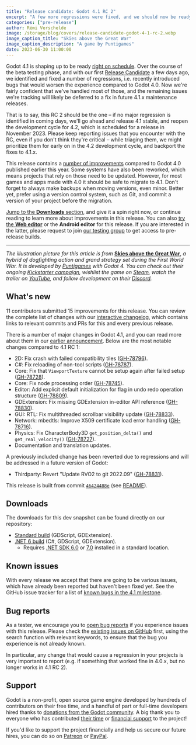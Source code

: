 ```yaml
---
title: "Release candidate: Godot 4.1 RC 2"
excerpt: "A few more regressions were fixed, and we should now be ready for the Godot 4.1 release. Help us confirm that by testing RC 2!"
categories: ["pre-release"]
author: Rémi Verschelde
image: /storage/blog/covers/release-candidate-godot-4-1-rc-2.webp
image_caption_title: "Skies above the Great War"
image_caption_description: "A game by Puntigames"
date: 2023-06-30 11:00:00
---
```


Godot 4.1 is shaping up to be ready [right on schedule](/article/release-management-4-1). Over the course of the beta testing phase, and with our first [Release Candidate](https://en.wikipedia.org/wiki/Software_release_life_cycle#Release_candidate) a few days ago, we identified and fixed a number of regressions, i.e. recently introduced bugs that would worsen the experience compared to Godot 4.0. Now we're fairly confident that we've handled most of those, and the remaining issues we're tracking will likely be deferred to a fix in future 4.1.x maintenance releases.

That is to say, this RC 2 should be the one – if no major regression is identified in coming days, we'll go ahead and release 4.1 stable, and reopen the development cycle for 4.2, which is scheduled for a release in November 2023. Please keep reporting issues that you encounter with the RC, even if you don't think they're critical – while triaging them, we might prioritize them for early on in the 4.2 development cycle, and backport the fixes to 4.1.x.

This release contains a [number of improvements](/article/dev-snapshot-godot-4-1-beta-1/#highlights) compared to Godot 4.0 published earlier this year. Some systems have also been reworked, which means projects that rely on those need to be updated. However, for most games and apps made with 4.0 it should be safe to migrate to 4.1. Don't forget to always make backups when moving versions, even minor. Better yet, prefer using a version control system, such as Git, and commit a version of your project before the migration.

[Jump to the **Downloads** section](#downloads), and give it a spin right now, or continue reading to learn more about improvements in this release. You can also [try the **Web editor**](https://editor.godotengine.org/releases/4.1.rc2/) or the **Android editor** for this release. If you are interested in the latter, please request to join [our testing group](https://groups.google.com/g/godot-testers) to get access to pre-release builds.

-----

*The illustration picture for this article is from* [**Skies above the Great War**](https://store.steampowered.com/app/2320040/Skies_above_the_Great_War/), *a hybrid of dogfighting action and grand strategy set during the First World War. It is developed by [Puntigames](https://puntigames.com/) with Godot 4. You can check out their ongoing [Kickstarter campaign](https://www.kickstarter.com/projects/puntigames/skies-above-the-great-war), wishlist the game on [Steam](https://store.steampowered.com/app/2320040/Skies_above_the_Great_War/), watch the trailer on [YouTube](https://www.youtube.com/watch?v=ZhOvWHoZs3U), and follow development on their [Discord](https://discord.com/invite/yf9nc4bwse).*

## What's new

11 contributors submitted 15 improvements for this release. You can review the complete list of changes with our [interactive changelog](https://godotengine.github.io/godot-interactive-changelog/#4.1-rc2), which contains links to relevant commits and PRs for this and every previous release.

There is a number of major changes in Godot 4.1, and you can read more about them in our [earlier announcement](/article/dev-snapshot-godot-4-1-beta-1/). Below are the most notable changes compared to 4.1 RC 1:

- 2D: Fix crash with failed compatibility tiles ([GH-78796](https://github.com/godotengine/godot/pull/78796)).
- C#: Fix reloading of non-tool scripts ([GH-78787](https://github.com/godotengine/godot/pull/78787)).
- Core: Fix that `ViewportTexture` cannot be setup again after failed setup ([GH-78728](https://github.com/godotengine/godot/pull/78728)).
- Core: Fix node processing order ([GH-78745](https://github.com/godotengine/godot/pull/78745)).
- Editor: Add explicit default initialization for flag in undo redo operation structure ([GH-78809](https://github.com/godotengine/godot/pull/78809)).
- GDExtension: Fix missing GDExtension in-editor API reference ([GH-78830](https://github.com/godotengine/godot/pull/78830)).
- GUI: RTL: Fix multithreaded scrollbar visibility update ([GH-78833](https://github.com/godotengine/godot/pull/78833)).
- Network: mbedtls: Improve X509 certificate load error handling ([GH-78716](https://github.com/godotengine/godot/pull/78716)).
- Physics: Fix CharacterBody3D `get_position_delta()` and `get_real_velocity()` ([GH-78727](https://github.com/godotengine/godot/pull/78727)).
- Documentation and translation updates.

A previously included change has been reverted due to regressions and will be addressed in a future version of Godot:

- Thirdparty: Revert "Update RVO2 to git 2022.09" ([GH-78831](https://github.com/godotengine/godot/pull/78831)).

This release is built from commit [`46424488e`](https://github.com/godotengine/godot/commit/46424488edc341b65467ee7fd3ac423e4d49ad34) (see [README](https://downloads.tuxfamily.org/godotengine/4.1/rc2/README.txt)).

## Downloads

The downloads for this dev snapshot can be found directly on our repository:

* [Standard build](https://downloads.tuxfamily.org/godotengine/4.1/rc2/) (GDScript, GDExtension).
* [.NET 6 build](https://downloads.tuxfamily.org/godotengine/4.1/rc2/mono) (C#, GDScript, GDExtension).
  - Requires [.NET SDK 6.0](https://dotnet.microsoft.com/en-us/download/dotnet/6.0) or [7.0](https://dotnet.microsoft.com/en-us/download/dotnet/7.0) installed in a standard location.

## Known issues

With every release we accept that there are going to be various issues, which have already been reported but haven't been fixed yet. See the GitHub issue tracker for a list of [known bugs in the 4.1 milestone](https://github.com/godotengine/godot/issues?q=is%3Aissue+is%3Aopen+milestone%3A4.1+label%3Abug+).

## Bug reports

As a tester, we encourage you to [open bug reports](https://github.com/godotengine/godot/issues) if you experience issues with this release. Please check the [existing issues on GitHub](https://github.com/godotengine/godot/issues) first, using the search function with relevant keywords, to ensure that the bug you experience is not already known.

In particular, any change that would cause a regression in your projects is very important to report (e.g. if something that worked fine in 4.0.x, but no longer works in 4.1 RC 2).

## Support

Godot is a non-profit, open source game engine developed by hundreds of contributors on their free time, and a handful of part or full-time developers hired thanks to [donations from the Godot community](/donate). A big thank you to everyone who has contributed [their time](https://github.com/godotengine/godot/blob/master/AUTHORS.md) or [financial support](https://github.com/godotengine/godot/blob/master/DONORS.md) to the project!

If you'd like to support the project financially and help us secure our future hires, you can do so on [Patreon](https://www.patreon.com/godotengine) or [PayPal](/donate).
